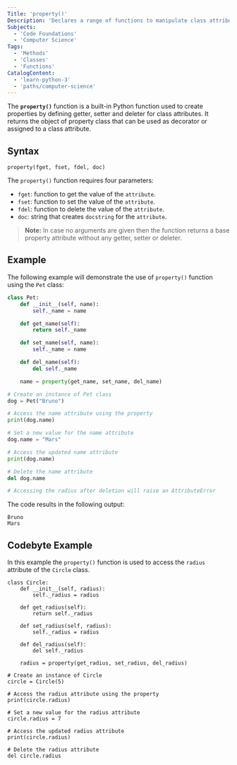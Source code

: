 ```yaml
---
Title: 'property()'
Description: 'Declares a range of functions to manipulate class attributes.'
Subjects:
  - 'Code Foundations'
  - 'Computer Science'
Tags:
  - 'Methods'
  - 'Classes'
  - 'Functions'
CatalogContent:
  - 'learn-python-3'
  - 'paths/computer-science'
---
```


The **`property()`** function is a built-in Python function used to create properties by defining getter, setter and deleter for class attributes. It returns the object of property class that can be used as decorator or assigned to a class attribute.

## Syntax

```pseudo
property(fget, fset, fdel, doc)
```

The `property()` function requires four parameters:

- `fget`: function to get the value of the `attribute`.
- `fset`: function to set the value of the `attribute`.
- `fdel`: function to delete the value of the `attribute`.
- `doc`: string that creates `docstring` for the `attribute`.

> **Note:** In case no arguments are given then the function returns a base property attribute without any getter, setter or deleter.

## Example

The following example will demonstrate the use of `property()` function using the `Pet` class:

```py
class Pet:
    def __init__(self, name):
        self._name = name

    def get_name(self):
        return self._name

    def set_name(self, name):
        self._name = name

    def del_name(self):
        del self._name

    name = property(get_name, set_name, del_name)

# Create an instance of Pet class
dog = Pet("Bruno")

# Access the name attribute using the property
print(dog.name)

# Set a new value for the name attribute
dog.name = "Mars"

# Access the updated name attribute
print(dog.name)

# Delete the name attribute
del dog.name

# Accessing the radius after deletion will raise an AttributeError

```

The code results in the following output:

```shell
Bruno
Mars
```

## Codebyte Example

In this example the `property()` function is used to access the `radius` attribute of the `Circle` class.

```codebyte/py
class Circle:
    def __init__(self, radius):
        self._radius = radius

    def get_radius(self):
        return self._radius

    def set_radius(self, radius):
        self._radius = radius

    def del_radius(self):
        del self._radius

    radius = property(get_radius, set_radius, del_radius)

# Create an instance of Circle
circle = Circle(5)

# Access the radius attribute using the property
print(circle.radius)

# Set a new value for the radius attribute
circle.radius = 7

# Access the updated radius attribute
print(circle.radius)

# Delete the radius attribute
del circle.radius

```
